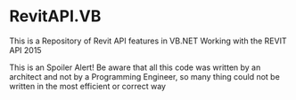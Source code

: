 # RevitAPI.VB
This is a Repository of Revit API features in VB.NET
Working with the REVIT API 2015

This is an Spoiler Alert! Be aware that all this code was written by an architect and not by a Programming Engineer, so many thing could not be written in the most efficient or correct way
